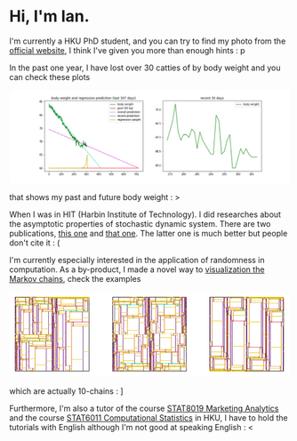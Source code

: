 # Hi, I'm Ian. 

I'm currently a HKU PhD student, and you can try to find my photo from the [official website](https://saasweb.hku.hk/student/2021phd.php#ianzhang), I think I've given you more than enough hints : p

In the past one year, I have lost over 30 catties of by body weight and you can check these plots

![plots](https://raw.githubusercontent.com/IanFla/Lose-Weight/main/weight.png)

that shows my past and future body weight : >

When I was in HIT (Harbin Institute of Technology). I did researches about the asymptotic properties of stochastic dynamic system. There are two publications, [this one](https://www.sciencedirect.com/science/article/abs/pii/S0893965918303215) and [that one](https://onlinelibrary.wiley.com/doi/10.1002/mma.6540). The latter one is much better but people don't cite it : (

I'm currently especially interested in the application of randomness in computation. As a by-product, I made a novel way to [visualization the Markov chains](https://arxiv.org/pdf/2107.09850.pdf), check the examples

![examples](https://raw.githubusercontent.com/IanFla/Markov-Chains/main/MC3.png?token=AMHG2XP6WJP5BIP7D5R52HDBJ22Z4)

which are actually 10-chains : ]

Furthermore, I'm also a tutor of the course [STAT8019 Marketing Analytics](https://github.com/IanFla/Teaching-Experience/blob/main/STAT8019%20Marketing%20Analytics/Tutorial_4__STAT8019.pdf) and the course [STAT6011 Computational Statistics](https://github.com/IanFla/Teaching-Experience/blob/main/STAT6011%20Computational%20Statistics/Tut%202/Tut%202%20(with%20answers).ipynb) in HKU, I have to hold the tutorials with English although I'm not good at speaking English : <
